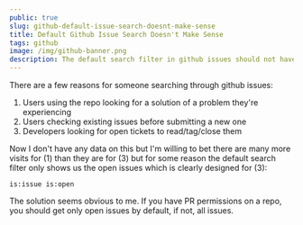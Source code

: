 ```yaml
---
public: true
slug: github-default-issue-search-doesnt-make-sense
title: Default Github Issue Search Doesn't Make Sense
tags: github
image: /img/github-banner.png
description: The default search filter in github issues should not have `is:open`
---
```

There are a few reasons for someone searching through github issues:

1. Users using the repo looking for a solution of a problem they're experiencing
2. Users checking existing issues before submitting a new one
3. Developers looking for open tickets to read/tag/close them

Now I don't have any data on this but I'm willing to bet there are many more visits for (1) than they are for (3) but for some reason the default search filter only shows us the open issues which is clearly designed for (3):

`is:issue is:open`

The solution seems obvious to me. If you have PR permissions on a repo, you should get only open issues by default, if not, all issues.